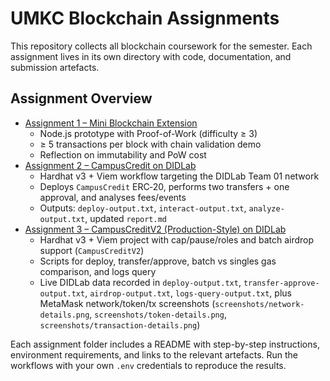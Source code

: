 # UMKC Blockchain Assignments

This repository collects all blockchain coursework for the semester. Each assignment lives in its
own directory with code, documentation, and submission artefacts.

## Assignment Overview

- [Assignment 1 – Mini Blockchain Extension](./Assignment-1)
  - Node.js prototype with Proof-of-Work (difficulty ≥ 3)
  - ≥ 5 transactions per block with chain validation demo
  - Reflection on immutability and PoW cost
- [Assignment 2 – CampusCredit on DIDLab](./Assignment-2)
  - Hardhat v3 + Viem workflow targeting the DIDLab Team 01 network
  - Deploys `CampusCredit` ERC‑20, performs two transfers + one approval, and analyses fees/events
  - Outputs: `deploy-output.txt`, `interact-output.txt`, `analyze-output.txt`, updated `report.md`
- [Assignment 3 – CampusCreditV2 (Production-Style) on DIDLab](./Assignment-3)
  - Hardhat v3 + Viem project with cap/pause/roles and batch airdrop support (`CampusCreditV2`)
  - Scripts for deploy, transfer/approve, batch vs singles gas comparison, and logs query
  - Live DIDLab data recorded in `deploy-output.txt`, `transfer-approve-output.txt`, `airdrop-output.txt`, `logs-query-output.txt`, plus MetaMask network/token/tx screenshots (`screenshots/network-details.png`, `screenshots/token-details.png`, `screenshots/transaction-details.png`)

Each assignment folder includes a README with step-by-step instructions, environment requirements,
and links to the relevant artefacts. Run the workflows with your own `.env` credentials to reproduce
the results.
